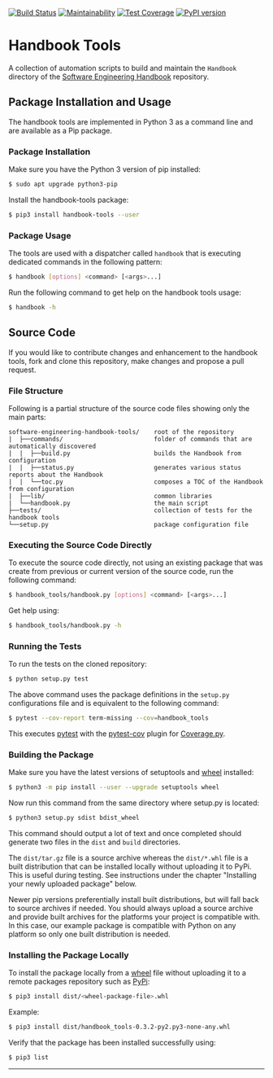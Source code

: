 [![Build Status](https://travis-ci.org/uribench/software-engineering-handbook-tools.svg?branch=master)](https://travis-ci.org/uribench/software-engineering-handbook-tools)
[![Maintainability](https://api.codeclimate.com/v1/badges/60f2e373b5ca64453968/maintainability)](https://codeclimate.com/github/uribench/software-engineering-handbook-tools/maintainability)
[![Test Coverage](https://api.codeclimate.com/v1/badges/60f2e373b5ca64453968/test_coverage)](https://codeclimate.com/github/uribench/software-engineering-handbook-tools/test_coverage)
[![PyPI version](https://badge.fury.io/py/handbook-tools.svg)](https://badge.fury.io/py/handbook-tools)

# Handbook Tools

A collection of automation scripts to build and maintain the `Handbook` directory of the 
[Software Engineering Handbook][1] repository.

## Package Installation and Usage

The handbook tools are implemented in Python 3 as a command line and are available as a Pip package.

### Package Installation

Make sure you have the Python 3 version of pip installed:

```bash
$ sudo apt upgrade python3-pip
```

Install the handbook-tools package:

```bash
$ pip3 install handbook-tools --user
```

### Package Usage

The tools are used with a dispatcher called `handbook` that is executing dedicated commands in the
following pattern:

```bash
$ handbook [options] <command> [<args>...]
```

Run the following command to get help on the handbook tools usage:

```bash
$ handbook -h 
```

## Source Code

If you would like to contribute changes and enhancement to the handbook tools, fork and clone this
repository, make changes and propose a pull request.

### File Structure

Following is a partial structure of the source code files showing only the main parts:

```
software-engineering-handbook-tools/    root of the repository
|  ├──commands/                         folder of commands that are automatically discovered
|  |  ├──build.py                       builds the Handbook from configuration
|  |  ├──status.py                      generates various status reports about the Handbook
|  |  └──toc.py                         composes a TOC of the Handbook from configuration
|  ├──lib/                              common libraries
|  └──handbook.py                       the main script
├──tests/                               collection of tests for the handbook tools
└──setup.py                             package configuration file
```

### Executing the Source Code Directly

To execute the source code directly, not using an existing package that was create from previous or
current version of the source code, run the following command:

```bash
$ handbook_tools/handbook.py [options] <command> [<args>...]
```

Get help using:

```bash
$ handbook_tools/handbook.py -h
```

### Running the Tests

To run the tests on the cloned repository:

```bash
$ python setup.py test
```

The above command uses the package definitions in the `setup.py` configurations file and is 
equivalent to the following command:

```bash
$ pytest --cov-report term-missing --cov=handbook_tools
```

This executes [pytest][2] with the [pytest-cov][3] plugin for [Coverage.py][4].

### Building the Package

Make sure you have the latest versions of setuptools and [wheel][5] installed:

```bash
$ python3 -m pip install --user --upgrade setuptools wheel
```

Now run this command from the same directory where setup.py is located:

```bash
$ python3 setup.py sdist bdist_wheel
```

This command should output a lot of text and once completed should generate two files in the 
`dist` and `build` directories.

The `dist/tar.gz` file is a source archive whereas the `dist/*.whl` file is a built distribution
that can be installed locally without uploading it to PyPi. This is useful during testing. See 
instructions under the chapter "Installing your newly uploaded package" below.

Newer pip versions preferentially install built distributions, but will fall back to source archives 
if needed. You should always upload a source archive and provide built archives for the platforms 
your project is compatible with. In this case, our example package is compatible with Python on any 
platform so only one built distribution is needed.

### Installing the Package Locally

To install the package locally from a [wheel][5] file without uploading it to a remote packages 
repository such as [PyPi][6]:

```bash
$ pip3 install dist/<wheel-package-file>.whl
```

Example:

```bash
$ pip3 install dist/handbook_tools-0.3.2-py2.py3-none-any.whl
```

Verify that the package has been installed successfully using:

```bash
$ pip3 list
```

---

[1]: https://github.com/uribench/software-engineering-handbook
[2]: https://docs.pytest.org/en/latest/
[3]: https://pypi.org/project/pytest-cov/
[4]: https://coverage.readthedocs.io/
[5]: https://pypi.org/project/wheel/
[6]: https://pypi.org/